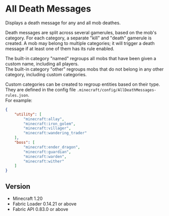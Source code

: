 # All Death Messages

Displays a death message for any and all mob deathes.

Death messages are split across several gamerules, based on the mob's category. For each category, a separate "kill" and "death" gamerule is created.
A mob may belong to multiple categories; it will trigger a death message if at least one of them has its rule enabled.

The built-in category "named" regroups all mobs that have been given a custom name, including all players.  
The built-in category "other" regroups mobs that do not belong in any other category, including custom categories.  

Custom categories can be created to regroup entities based on their type. They are defined in the config file `.minecraft/config/AllDeathMessages-rules.json`.  
For example: 
```json
{
	"utility": [
		"minecraft:allay",
		"minecraft:iron_golem",
		"minecraft:villager",
		"minecraft:wandering_trader"
	],
	"boss": [
		"minecraft:ender_dragon",
		"minecraft:guardian",
		"minecraft:warden",
		"minecraft:wither"
	]
}
```

## Version

- Minecraft 1.20
- Fabric Loader 0.14.21 or above
- Fabric API 0.83.0 or above
